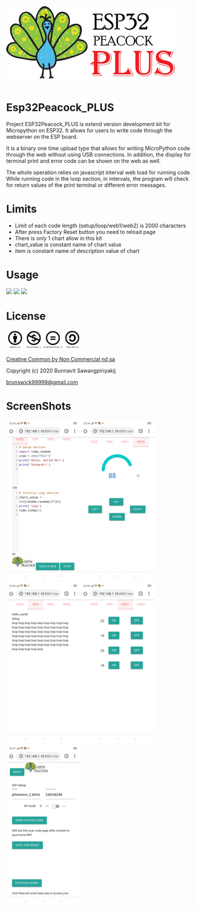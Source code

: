 ![ESP32Peacock_PLUS_Logo](https://github.com/esp32peacock/Esp32Peacock_PLUS/blob/master/ESP32Peacock_Plus.png?raw=true)

# Esp32Peacock_PLUS
Project ESP32Peacock_PLUS is extend version development kit for Micropython on ESP32. It allows for users to write code through the webserver on the ESP board.

It is a binary one time upload type that allows for writing MicroPython code through the web without using USB connections. In addition, the display for terminal print and error code can be shown on the web as well.

The whole operation relies on javascript interval web load for running code. While running code in the loop section, in intervals, the program will check for return values of the print terminal or different error messages.

# Limits
- Limit of each code length (setup/loop/web1/web2) is 2000 characters  
- After press Factory Reset button you need to reload page
- There is only 1 chart allow in this kit
- chart_value is constant name of chart value
- item is constant name of description value of chart

# Usage
<a href='https://materializecss.com/'><img src='https://camo.githubusercontent.com/226e0b50bb6083d78ceffd4d03be2ad4d49757b7/68747470733a2f2f6a6f6e617468616e6b61626c616e2e6769746875622e696f2f696d616765732f6d6174657269616c697a652e706e67' width='100px'></a>
<img src='https://upload.wikimedia.org/wikipedia/commons/thumb/9/98/Blank_button.svg/1200px-Blank_button.svg.png' width='50px'>
<a href='https://bernii.github.io/gauge.js/'><img src='http://webdesignledger.com/wp-content/uploads/2015/06/40-gauge-coffee-javascript-open-source.jpg' width='100px'></a>

# License
<a href="https://creativecommons.org/licenses/by-nc/3.0/th/deed.en"><img src="https://github.com/esp32peacock/Esp32Peacock_PLUS/blob/master/cc_sign.jpg?raw=true" width="200px"></a>

<a href="https://creativecommons.org/licenses/by-nc/3.0/th/deed.en">Creative Common by Non Commercial nd,sa</a>

Copyright (c) 2020 Bunnavit Sawangpiriyakij

brunswick99999@gmail.com

# ScreenShots
<img src='https://github.com/esp32peacock/Esp32Peacock_PLUS/blob/master/ScreenShots/Screenshot_2019-12-20-23-33-31-98.jpg?raw=true' width='200px'><img src='https://github.com/esp32peacock/Esp32Peacock_PLUS/blob/master/ScreenShots/Screenshot_2019-12-20-23-34-29-01.jpg?raw=true' width='200px'><img src='https://github.com/esp32peacock/Esp32Peacock_PLUS/blob/master/ScreenShots/Screenshot_2019-12-20-23-36-18-93.jpg?raw=true' width='200px'><img src='https://github.com/esp32peacock/Esp32Peacock_PLUS/blob/master/ScreenShots/Screenshot_2019-12-20-23-36-24-07.jpg?raw=true' width='200px'><img src='https://github.com/esp32peacock/Esp32Peacock_PLUS/blob/master/ScreenShots/Screenshot_2019-12-20-23-37-58-52.jpg?raw=true' width='200px'>
